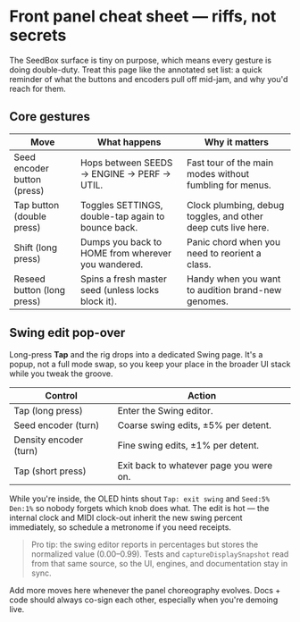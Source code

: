 # Front panel cheat sheet — riffs, not secrets

The SeedBox surface is tiny on purpose, which means every gesture is doing
double-duty. Treat this page like the annotated set list: a quick reminder of
what the buttons and encoders pull off mid-jam, and why you'd reach for them.

## Core gestures

| Move | What happens | Why it matters |
| --- | --- | --- |
| Seed encoder button (press) | Hops between SEEDS → ENGINE → PERF → UTIL. | Fast tour of the main modes without fumbling for menus. |
| Tap button (double press) | Toggles SETTINGS, double-tap again to bounce back. | Clock plumbing, debug toggles, and other deep cuts live here. |
| Shift (long press) | Dumps you back to HOME from wherever you wandered. | Panic chord when you need to reorient a class. |
| Reseed button (long press) | Spins a fresh master seed (unless locks block it). | Handy when you want to audition brand-new genomes. |

## Swing edit pop-over

Long-press **Tap** and the rig drops into a dedicated Swing page. It's a popup,
not a full mode swap, so you keep your place in the broader UI stack while
you tweak the groove.

| Control | Action |
| --- | --- |
| Tap (long press) | Enter the Swing editor. |
| Seed encoder (turn) | Coarse swing edits, ±5% per detent. |
| Density encoder (turn) | Fine swing edits, ±1% per detent. |
| Tap (short press) | Exit back to whatever page you were on. |

While you're inside, the OLED hints shout `Tap: exit swing` and
`Seed:5% Den:1%` so nobody forgets which knob does what. The edit is hot — the
internal clock and MIDI clock-out inherit the new swing percent immediately, so
schedule a metronome if you need receipts.

> Pro tip: the swing editor reports in percentages but stores the normalized
> value (0.00–0.99). Tests and `captureDisplaySnapshot` read from that same
> source, so the UI, engines, and documentation stay in sync.

Add more moves here whenever the panel choreography evolves. Docs + code should
always co-sign each other, especially when you're demoing live.
